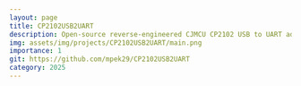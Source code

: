 ```yaml
---
layout: page
title: CP2102USB2UART
description: Open-source reverse-engineered CJMCU CP2102 USB to UART adapter for learning and custom hardware projects.
img: assets/img/projects/CP2102USB2UART/main.png
importance: 1
git: https://github.com/mpek29/CP2102USB2UART
category: 2025
---
```




